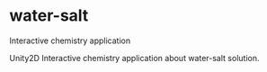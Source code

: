 # water-salt
Interactive chemistry application

Unity2D Interactive chemistry application about water-salt solution. 
